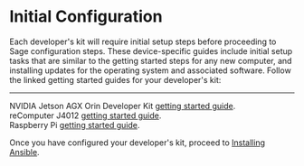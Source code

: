 # Initial Configuration

Each developer's kit will require initial setup steps before proceeding to Sage configuration steps. These device-specific guides include initial setup tasks that are similar to the getting started steps for any new computer, and installing updates for the operating system and associated software. Follow the linked getting started guides for your developer's kit:

---

NVIDIA Jetson AGX Orin Developer Kit [getting started guide](https://developer.nvidia.com/embedded/learn/get-started-jetson-agx-orin-devkit).   
reComputer J4012 [getting started guide](https://wiki.seeedstudio.com/reComputer_J30_40_with_Jetson_getting_start/).  
Raspberry Pi [getting started guide](https://www.raspberrypi.com/documentation/computers/getting-started.html).       


Once you have configured your developer's kit, proceed to [Installing Ansible](./installing_ansible.md).
